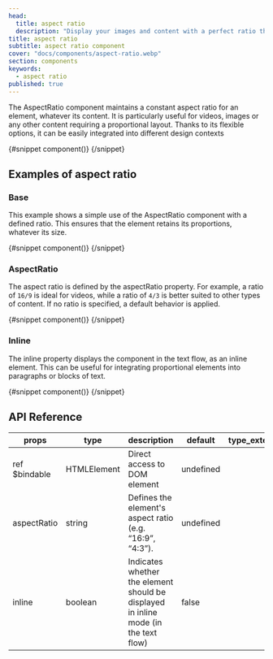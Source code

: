 ```yaml
---
head:
  title: aspect ratio
  description: "Display your images and content with a perfect ratio thanks to AspectRatio. Simplicity and responsiveness for your Svelte components"
title: aspect ratio
subtitle: aspect ratio component
cover: "docs/components/aspect-ratio.webp"
section: components
keywords:
  - aspect ratio
published: true
---
```


<script>
    import { Sandbox } from '$lib/components/index.js';
    // components
    import AspectRatioBase from "$lib/components/docs/aspect-ratio/aspect-ratio-base.svelte";
    import AspectRatioBaseCode from "$lib/components/docs/aspect-ratio/aspect-ratio-base.svelte?raw";
    import AspectRatioAspectRatio from "$lib/components/docs/aspect-ratio/aspect-ratio-aspectratio.svelte";
    import AspectRatioAspectRatioCode from "$lib/components/docs/aspect-ratio/aspect-ratio-aspectratio.svelte?raw";
    import AspectRatioInline from "$lib/components/docs/aspect-ratio/aspect-ratio-inline.svelte";
    import AspectRatioInlineCode from "$lib/components/docs/aspect-ratio/aspect-ratio-inline.svelte?raw";
</script>

The AspectRatio component maintains a constant aspect ratio for an element, whatever its content. It is particularly useful for videos, images or any other content requiring a proportional layout. Thanks to its flexible options, it can be easily integrated into different design contexts

<Sandbox name="aspect-ratio-sandbox" code={AspectRatioBaseCode} presentation>
	{#snippet component()}
		<AspectRatioBase/>
	{/snippet}
</Sandbox>

## Examples of aspect ratio

### Base

This example shows a simple use of the AspectRatio component with a defined ratio. This ensures that the element retains its proportions, whatever its size.

<Sandbox name="aspect-ratio-base-sandbox" code={AspectRatioBaseCode}>
	{#snippet component()}
		<AspectRatioBase/>
	{/snippet}
</Sandbox>

### AspectRatio

The aspect ratio is defined by the aspectRatio property. For example, a ratio of `16/9` is ideal for videos, while a ratio of `4/3` is better suited to other types of content. If no ratio is specified, a default behavior is applied.

<Sandbox name="aspect-ratio-inline-sandbox" code={AspectRatioAspectRatioCode}>
	{#snippet component()}
		<AspectRatioAspectRatio/>
	{/snippet}
</Sandbox>

### Inline

The inline property displays the component in the text flow, as an inline element. This can be useful for integrating proportional elements into paragraphs or blocks of text.

<Sandbox name="aspect-ratio-inline-sandbox" code={AspectRatioInlineCode}>
	{#snippet component()}
		<AspectRatioInline/>
	{/snippet}
</Sandbox>

## API Reference

| props         | type        | description                                                                         | default   | type_extend |
| ------------- | ----------- | ----------------------------------------------------------------------------------- | --------- | ----------- |
| ref $bindable | HTMLElement | Direct access to DOM element                                                        | undefined |             |
| aspectRatio   | string      | Defines the element's aspect ratio (e.g. “16:9”, “4:3”).                            | undefined |             |
| inline        | boolean     | Indicates whether the element should be displayed in inline mode (in the text flow) | false     |             |

